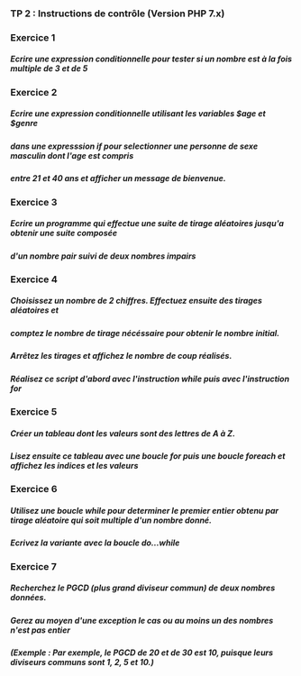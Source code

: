 ### TP 2 : Instructions de contrôle (Version PHP 7.x)
### Exercice 1
##### Ecrire une expression conditionnelle pour tester si un nombre est à la fois multiple de 3 et de 5

### Exercice 2
##### Ecrire une expression conditionnelle utilisant les variables $age et $genre 
##### dans une expresssion if pour selectionner une personne de sexe masculin dont l'age est compris 
##### entre 21 et 40 ans et afficher un message de bienvenue.

### Exercice 3
##### Ecrire un programme qui effectue une suite de tirage aléatoires jusqu'a obtenir une suite composée 
##### d'un nombre pair suivi de deux nombres impairs

### Exercice 4
##### Choisissez un nombre de 2 chiffres. Effectuez ensuite des tirages aléatoires et 
##### comptez le nombre de tirage nécéssaire pour obtenir le nombre initial.
##### Arrêtez les tirages et affichez le nombre de coup réalisés. 
##### Réalisez ce script d'abord avec l'instruction while puis avec l'instruction for

### Exercice 5
##### Créer un tableau dont les valeurs sont des lettres de A à Z.
##### Lisez ensuite ce tableau avec une boucle for puis une boucle foreach et affichez les indices et les valeurs

### Exercice 6
##### Utilisez une boucle while pour determiner le premier entier obtenu par tirage aléatoire qui soit multiple d'un nombre donné.
##### Ecrivez la variante avec la boucle do...while

### Exercice 7
##### Recherchez le PGCD (plus grand diviseur commun) de deux nombres données. 
##### Gerez au moyen d'une exception le cas ou au moins un des nombres n'est pas entier
##### (Exemple : Par exemple, le PGCD de 20 et de 30 est 10, puisque leurs diviseurs communs sont 1, 2, 5 et 10.) 


